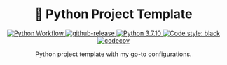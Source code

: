<div align="center">
  <h1>🐍 Python Project Template</h1>

<p align="center">

<a href="https://github.com/connor-mccarthy/<repo-name>/workflows/build/badge.svg">
    <img src="https://github.com/connor-mccarthy/<repo-name>/workflows/build/badge.svg" alt="Python Workflow" />
</a>
<a href="https://img.shields.io/github/v/release/connor-mccarthy/<repo-name>?logo=github">
    <img src="https://img.shields.io/github/v/release/connor-mccarthy/<repo-name>?logo=github" alt="github-release" >
</a>
<a href="https://img.shields.io/badge/python-3.7.10-blue.svg">
    <img src="https://img.shields.io/badge/python-3.7.10-blue.svg" alt="Python 3.7.10" />
</a>
<a href="https://img.shields.io/badge/code%20style-black-000000.svg">
    <img src="https://img.shields.io/badge/code%20style-black-000000.svg" alt="Code style: black" >
</a>
<a href="https://codecov.io/gh/connor-mccarthy/<repo-name>/branch/master/graph/badge.svg?token=xxx">
    <img src="https://codecov.io/gh/connor-mccarthy/<repo-name>/branch/master/graph/badge.svg?token=xxx" alt="codecov" >
</a>
<p>Python project template with my go-to configurations.</p>
</div>
